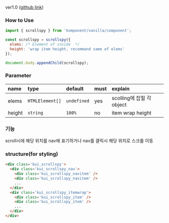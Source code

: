 ver1.0 ([github link](https://github.com/Komponent1/Komponent/tree/master/Vanilla/app/srcs/components/scrollspy))

### How to Use

~~~javascript
import { scrollspy } from 'komponent/vanilla/component';

const scrollspy = scrollspy({ 
  elems: /* Element of inside  */
  height: 'wrap item height, recommand same of elems'
});

document.body.appendChild(scrollspy);
~~~

### Parameter

|name|type|default|must|explain|
|:---|:---|:---|:---|:---|
|elems|`HTMLElement[]`|`undefined`|yes|scolling에 잡힐 각 object|
|height|`string`|`100%`|no|item wrap height|


### 기능
scroll시에 해당 위치를 nav에 표기하거나 nav를 클릭시 해당 위치로 스크롤 이동

### structure(for styling)
```html
<div class='kui_scrollspy'>
  <div class='kui_scrollspy_nav'>
    <div class='kui_scrollspy_navitem' />
    <div class='kui_scrollspy_navitem' />
    ...
  </div>
  <div class='kui_scrollspy_itemwrap'>
    <div class='kui_scrollspy_item' />
    <div class='kui_scrollspy_item' />
    ...
  </div>
</div>
```

